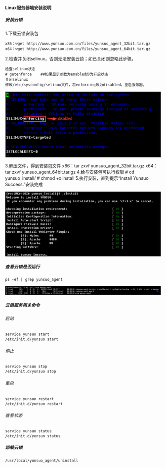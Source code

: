 #### Linux服务器端安装说明
##### 安装云锁

1.下载云锁安装包

    x86：wget http://www.yunsuo.com.cn/files/yunsuo_agent_32bit.tar.gz
    x64：wget http://www.yunsuo.com.cn/files/yunsuo_agent_64bit.tar.gz


2.检查并关闭selinux，否则无法安装云锁；如已关闭则忽略此步骤。

    检查selinux状态
    # getenforce    ##如果显示参数为enabled即为开启状态
    关闭selinux
    修改/etc/sysconfig/selinux文件，将enforcing改为disabled，重启服务器。

![](/assets/Linux_install_1.png)

3.解压文件，得到安装包文件
    x86：tar zxvf yunsuo_agent_32bit.tar.gz
    x64：tar zxvf yunsuo_agent_64bit.tar.gz
4.给与安装包可执行权限
    # cd yunsuo_install/
    # chmod +x install
5.执行安装，直到提示“Install Yunsuo Success.”安装完成

![](/assets/Linux_install_2.png) 

##### 查看云锁是否运行

    ps -ef | grep yunsuo_agent

![](/assets/Linux_install_3.png)

##### 云锁服务相关命令 
###### 启动
    service yunsuo start
    /etc/init.d/yunsuo start
###### 停止
    service yunsuo stop
    /etc/init.d/yunsuo stop 
###### 重启
    service yunsuo restart
    /etc/init.d/yunsuo restart
###### 查看状态
    service yunsuo status
    /etc/init.d/yunsuo status
##### 卸载云锁
    /usr/local/yunsuo_agent/uninstall